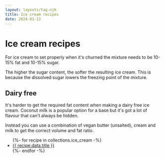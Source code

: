```yaml
---
layout: layouts/tag.njk
title: Ice cream recipes
date: 2024-01-12
---
```


# Ice cream recipes

For ice cream to set properly when it's churned the mixture needs to be 10-15% fat and 10-15% sugar.

The higher the sugar content, the softer the resulting ice cream.
This is because the dissolved sugar lowers the freezing point of the mixture.

## Dairy free

It's harder to get the required fat content when making a dairy free ice cream.
Coconut milk is a popular option for a base but it's got a lot of flavour that can't always be hidden.

Instead you can use a combination of vegan butter (unsalted), cream and milk to get the correct volume and fat ratio.

<ul>
{%- for recipe in collections.ice_cream -%}
  <li><a href="{{ recipe.url }}">{{ recipe.data.title }}</a></li>
{%- endfor -%}
</ul>
